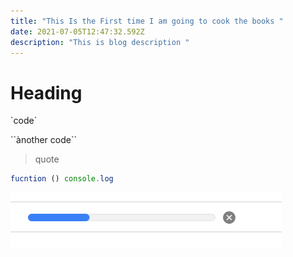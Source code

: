 ```yaml
---
title: "This Is the First time I am going to cook the books "
date: 2021-07-05T12:47:32.592Z
description: "This is blog description "
---
```

# Heading

\`code\`

\`\`ànother code\`\`



> quote

```javascript
fucntion () console.log
```

![asdasdasddasdasdasd](screenshot-2021-07-02-at-14.39.14.png "image-")